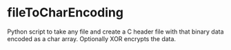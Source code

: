 # fileToCharEncoding
Python script to take any file and create a C header file with that binary data encoded as a char array. Optionally XOR encrypts the data. 
